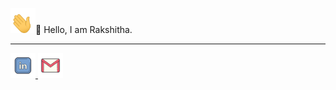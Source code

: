 <img src="https://github.com/rakshitha-rt/Files/blob/main/hello.gif" alt="Hello GIF" width="40" height="40">👀 Hello, I am Rakshitha. 
___
<a href="https://www.linkedin.com/in/rakshitha-r-t-410a68223/">
    <img src="https://github.com/rakshitha-rt/Files/blob/main/link.png" alt="LinkedIn" width="40" height="40">
</a>
<a href="mailto:rakshithart177@gmail.com">
    <img src="https://github.com/rakshitha-rt/Files/blob/main/mail.png" alt="Email" width="40" height="40">
</a>


<!---
rakshitha-rt/rakshitha-rt is a ✨ special ✨ repository because its `README.md` (this file) appears on your GitHub profile.
You can click the Preview link to take a look at your changes.
--->
